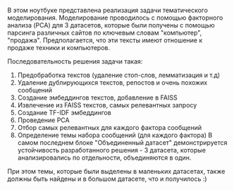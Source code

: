 В этом ноутбуке представлена реализация задачи тематического моделирования. Моделирование проводилось с помощью факторного анализа (PCA) для 3 датасетов, 
которые были получены с помощью парсинга различных сайтов по ключевым словам "компьютер", "продажа". Предполагается, что эти тексты имеют отношение к продаже техники и компьютеров.

Последовательность решения задачи такая:

1. Предобработка текстов (удаление стоп-слов, лемматизация и т.д)
2. Удаление дублирующихся текстов, репостов и очень похожих сообщений
3. Создание эмбеддингов текстов, добавление в FAISS
4. Извлечение из FAISS текстов, самых релевантных запросу
5. Создание TF-IDF эмбеддингов
6. Проведение PCA
7. Отбор самых релевантных для каждого фактора сообщений
8. Определение темы набора сообщений (для каждого фактора)
В самом последнем блоке "Объединенный датасет" демонстрируется устойчивость разработанного решения - 3 датасета, 
которые анализировались по отдельности, объединяются в один.

При этом темы, которые были выделены в маленьких датасетах, также должны быть найдены и в большом датасете, что и получилось :)
